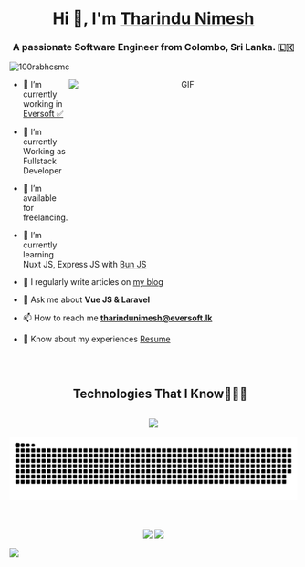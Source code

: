 <h1 align="center">Hi 👋, I'm <a href="https://tharindu.eversoft.lk" target="blank">
Tharindu Nimesh</a></h1>
<h3 align="center">A passionate Software Engineer from Colombo, Sri Lanka. 🇱🇰</h3>

<p align="left"> <img src="https://komarev.com/ghpvc/?username=100rabhcsmc&label=Profile%20views&color=0e75b6&style=flat" alt="100rabhcsmc" /> </p>

<a target="_blank" align="center">
  <img align="right" top="500" height="300" width="400" alt="GIF" src="https://media.giphy.com/media/SWoSkN6DxTszqIKEqv/giphy.gif">
</a>

- 🔭 I’m currently working in <a href="https://www.eversoft.lk" target="blank">Eversoft ✅</a>

- 🌱 I’m currently Working as Fullstack Developer

- 🤝 I’m available for freelancing.

- 🌱 I’m currently learning Nuxt JS, Express JS with <a href="https://bun.sh" target="blank">Bun JS</a>

- 📝 I regularly write articles on <a href="https://tharindu.eversoft.lk/blog" target="blank">my blog</a>

- 💬 Ask me about **Vue JS & Laravel**

- 📫 How to reach me **tharindunimesh@eversoft.lk**

- 📄 Know about my experiences <a href="https://tharindu.eversoft.lk" target="blank">Resume</a>
<br/>

<!--h1 without bottom border-->
<div id="user-content-toc">
  <ul align="center">
    <summary><h2 align="center" style="display: inline-block">Technologies That I Know👨🏻‍💻</h2></summary>
  </ul>
</div>

<!--tech stack icons-->
<p align="center">
  <a href="https://skillicons.dev">
    <img src="https://skillicons.dev/icons?i=git,aws,bootstrap,c,cpp,css,discord,docker,dynamodb,express,figma,firebase,github,html,idea,java,js,kotlin,linux,md,materialui,mongodb,mysql,nextjs,nodejs,postman,py,react,redux,tailwind,ts,vscode&perline=14" />
  </a>
</p>

<!--- snake -->
<div align="center">
  <img  src="https://github.com/1999AZZAR/1999AZZAR/blob/main/resources/img/grid-snake.svg"
       alt="snake" /></a>
</div>

<br />
<br />

<p align= "center">
  <img height= "150" src="https://github-readme-stats.vercel.app/api?username=TharinduNimesh&theme=react&show_icons=true&include_all_commits=true" />
  <img height= "150" src="https://github-readme-stats.vercel.app/api/top-langs/?username=TharinduNimesh&theme=react&layout=compact" />
</p>

<!--horizontal divider(gradiant)-->
<img src="https://user-images.githubusercontent.com/73097560/115834477-dbab4500-a447-11eb-908a-139a6edaec5c.gif">
